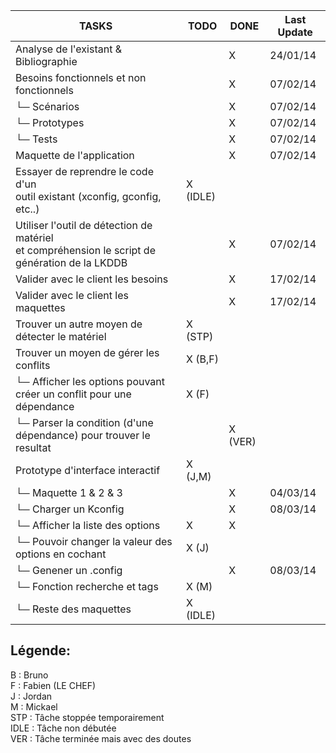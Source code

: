 | TASKS                                     | TODO | DONE | Last Update |
|-------------------------------------------|------|------|-------------|
| Analyse de l'existant & Bibliographie     |      |  X   | 24/01/14    |
| Besoins fonctionnels et non fonctionnels  |      |  X   | 07/02/14    |
| └─ Scénarios  				            |      |  X   | 07/02/14    |
| └─ Prototypes  				            |      |  X   | 07/02/14    |
| └─ Tests      				            |      |  X   | 07/02/14    |
| Maquette de l'application                 |      |  X   | 07/02/14    |
| Essayer de reprendre le code d'un <br/> outil existant (xconfig, gconfig, etc..)  |   X (IDLE) |      |             |
| Utiliser l'outil de détection de matériel <br/> et compréhension le script de génération de la LKDDB   |    |   X  | 07/02/14    |
| Valider avec le client les besoins        |      |  X   | 17/02/14    |
| Valider avec le client les maquettes      |      |  X   | 17/02/14    |
| Trouver un autre moyen de détecter le matériel  |  X (STP)   |      |             |
| Trouver un moyen de gérer les conflits    |  X (B,F)   |      |             |
| └─ Afficher les options pouvant créer un conflit pour une dépendance |  X (F)  |   |  | 
|  └─ Parser la condition (d'une dépendance) pour trouver le resultat |  | X (VER) | |
| Prototype d'interface interactif          |  X (J,M)   |      |             | 
| └─ Maquette 1 & 2 & 3 |      |  X   | 04/03/14    |
| └─ Charger un Kconfig | | X | 08/03/14 |
| └─ Afficher la liste des options | X | X | |
| └─ Pouvoir changer la valeur des options en cochant | X (J) | | | 
| └─ Genener un .config | | X | 08/03/14 |
| └─ Fonction recherche et tags | X (M) | | |
| └─ Reste des maquettes | X (IDLE) | | |

Légende:
--------

B : Bruno <br/>
F : Fabien (LE CHEF) <br/>
J : Jordan <br/>
M : Mickael <br/>
STP : Tâche stoppée temporairement <br/>
IDLE : Tâche non débutée <br/>
VER : Tâche terminée mais avec des doutes <br />
